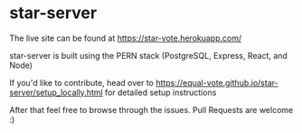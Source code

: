 # star-server

The live site can be found at https://star-vote.herokuapp.com/

star-server is built using the PERN stack (PostgreSQL, Express, React, and Node)

If you'd like to contribute, head over to https://equal-vote.github.io/star-server/setup_locally.html for detailed setup instructions

After that feel free to browse through the issues. Pull Requests are welcome :)
